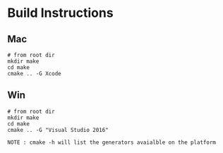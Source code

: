 # Build Instructions

## Mac

```
# from root dir
mkdir make
cd make 
cmake .. -G Xcode
```

## Win

```
# from root dir
mkdir make
cd make 
cmake .. -G "Visual Studio 2016"
```

`NOTE : cmake -h will list the generators avaialble on the platform`